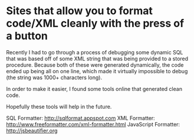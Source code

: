 Sites that allow you to format code/XML cleanly with the press of a button
===========

Recently I had to go through a process of debugging some dynamic SQL that was based off of some XML string that was being provided to a stored procedure.  Because both of these were generated dynamically, the code ended up being all on one line, which made it virtually impossible to debug (the string was 1000+ characters long).

In order to make it easier, I found some tools online that generated clean code.

Hopefully these tools will help in the future.

SQL Formatter: http://sqlformat.appspot.com
XML Formatter: http://www.freeformatter.com/xml-formatter.html
JavaScript Formatter: http://jsbeautifier.org
